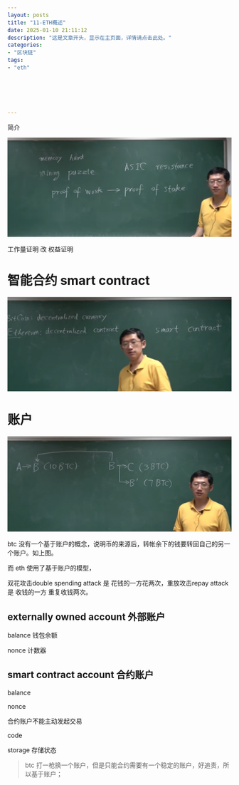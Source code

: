 ```yaml
---
layout: posts
title: "11-ETH概述"
date: 2025-01-10 21:11:12
description: "这是文章开头，显示在主页面，详情请点击此处。"
categories: 
- "区块链"
tags:
- "eth"





---
```


简介 <!--more-->



![截屏2024-12-10 15.35.30](11-ETH%E6%A6%82%E8%BF%B0/%E6%88%AA%E5%B1%8F2024-12-10%2015.35.30.png)

工作量证明 改 权益证明



# 智能合约 smart contract

![截屏2024-12-10 19.26.03](11-ETH%E6%A6%82%E8%BF%B0/%E6%88%AA%E5%B1%8F2024-12-10%2019.26.03.png)



# 账户

![截屏2024-12-17 19.51.17](11-ETH%E6%A6%82%E8%BF%B0/%E6%88%AA%E5%B1%8F2024-12-17%2019.51.17.png)

btc 没有一个基于账户的概念，说明币的来源后，转帐余下的钱要转回自己的另一个账户。如上图。

而 eth 使用了基于账户的模型， 

双花攻击double spending attack 是 花钱的一方花两次，重放攻击repay attack 是 收钱的一方 重复收钱两次。



## externally owned account 外部账户

balance 钱包余额

nonce 计数器



## smart contract account 合约账户

balance

nonce

合约账户不能主动发起交易

code

storage 存储状态





> btc 打一枪换一个账户，但是只能合约需要有一个稳定的账户，好追责，所以基于账户；

